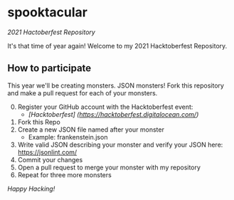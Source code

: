 # spooktacular
*2021 Hactoberfest Repository*

It's that time of year again! Welcome to my 2021 Hacktoberfest Repository.

## How to participate
This year we'll be creating monsters. JSON monsters! Fork this repository and make a pull request for each of your monsters.

0. Register your GitHub account with the Hacktoberfest event: 
    * *[Hacktoberfest] (https://hacktoberfest.digitalocean.com/)*
1. Fork this Repo
2. Create a new JSON file named after your monster
    * Example: frankenstein.json
3. Write valid JSON describing your monster and verify your JSON here: https://jsonlint.com/
4. Commit your changes
5. Open a pull request to merge your monster with my repository
6. Repeat for three more monsters

*Happy Hacking!*
